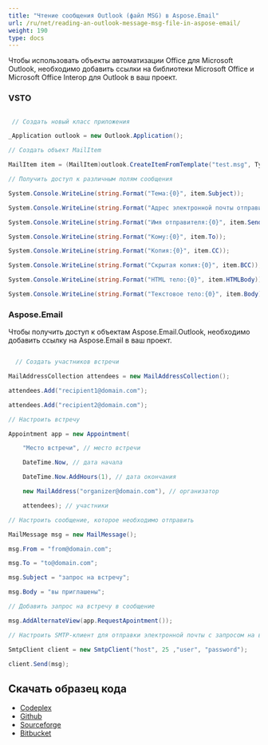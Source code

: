 ```yaml
---
title: "Чтение сообщения Outlook (файл MSG) в Aspose.Email"
url: /ru/net/reading-an-outlook-message-msg-file-in-aspose-email/
weight: 190
type: docs
---
```



Чтобы использовать объекты автоматизации Office для Microsoft Outlook, необходимо добавить ссылки на библиотеки Microsoft Office и Microsoft Office Interop для Outlook в ваш проект.
### **VSTO**
``` cs

 // Создать новый класс приложения

_Application outlook = new Outlook.Application();

// Создать объект MailItem

MailItem item = (MailItem)outlook.CreateItemFromTemplate("test.msg", Type.Missing);

// Получить доступ к различным полям сообщения

System.Console.WriteLine(string.Format("Тема:{0}", item.Subject));

System.Console.WriteLine(string.Format("Адрес электронной почты отправителя:{0}", item.SenderEmailAddress));

System.Console.WriteLine(string.Format("Имя отправителя:{0}", item.SenderName));

System.Console.WriteLine(string.Format("Кому:{0}", item.To));

System.Console.WriteLine(string.Format("Копия:{0}", item.CC));

System.Console.WriteLine(string.Format("Скрытая копия:{0}", item.BCC));

System.Console.WriteLine(string.Format("HTML тело:{0}", item.HTMLBody));

System.Console.WriteLine(string.Format("Текстовое тело:{0}", item.Body));

```
### **Aspose.Email**
Чтобы получить доступ к объектам Aspose.Email.Outlook, необходимо добавить ссылку на Aspose.Email в ваш проект.

``` cs

  // Создать участников встречи

MailAddressCollection attendees = new MailAddressCollection();

attendees.Add("recipient1@domain.com");

attendees.Add("recipient2@domain.com");

// Настроить встречу

Appointment app = new Appointment(

    "Место встречи", // место встречи

    DateTime.Now, // дата начала

    DateTime.Now.AddHours(1), // дата окончания

    new MailAddress("organizer@domain.com"), // организатор

    attendees); // участники

// Настроить сообщение, которое необходимо отправить

MailMessage msg = new MailMessage();

msg.From = "from@domain.com";

msg.To = "to@domain.com";

msg.Subject = "запрос на встречу";

msg.Body = "вы приглашены";

// Добавить запрос на встречу в сообщение

msg.AddAlternateView(app.RequestApointment());

// Настроить SMTP-клиент для отправки электронной почты с запросом на встречу

SmtpClient client = new SmtpClient("host", 25 ,"user", "password");

client.Send(msg);

```
## **Скачать образец кода**
- [Codeplex](https://asposevsto.codeplex.com/downloads/get/772943)
- [Github](https://github.com/asposemarketplace/Aspose_for_VSTO/releases/download/5/Reading.an.Outlook.Message.MSG.File.Aspose.Email.zip)
- [Sourceforge](http://goo.gl/TpCQPp)
- [Bitbucket](https://bitbucket.org/asposemarketplace/aspose-for-vsto/downloads/Reading%20an%20Outlook%20Message%20\(MSG\)%20File%20\(Aspose.Email\).zip)